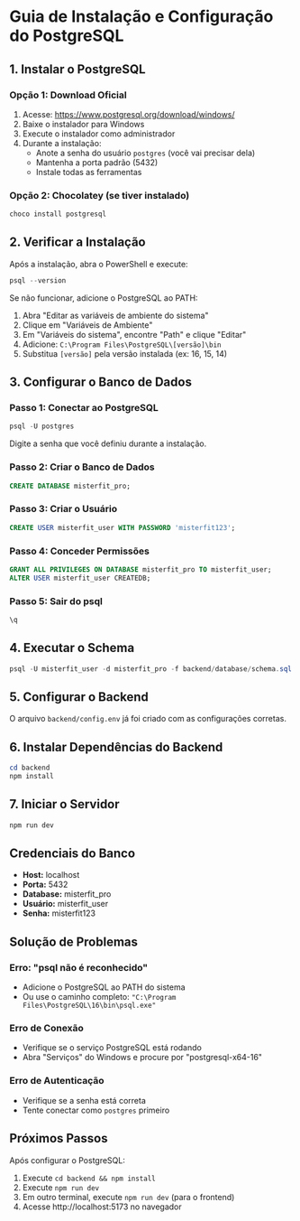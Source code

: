 # Guia de Instalação e Configuração do PostgreSQL

## 1. Instalar o PostgreSQL

### Opção 1: Download Oficial
1. Acesse: https://www.postgresql.org/download/windows/
2. Baixe o instalador para Windows
3. Execute o instalador como administrador
4. Durante a instalação:
   - Anote a senha do usuário `postgres` (você vai precisar dela)
   - Mantenha a porta padrão (5432)
   - Instale todas as ferramentas

### Opção 2: Chocolatey (se tiver instalado)
```powershell
choco install postgresql
```

## 2. Verificar a Instalação

Após a instalação, abra o PowerShell e execute:
```powershell
psql --version
```

Se não funcionar, adicione o PostgreSQL ao PATH:
1. Abra "Editar as variáveis de ambiente do sistema"
2. Clique em "Variáveis de Ambiente"
3. Em "Variáveis do sistema", encontre "Path" e clique "Editar"
4. Adicione: `C:\Program Files\PostgreSQL\[versão]\bin`
5. Substitua `[versão]` pela versão instalada (ex: 16, 15, 14)

## 3. Configurar o Banco de Dados

### Passo 1: Conectar ao PostgreSQL
```powershell
psql -U postgres
```
Digite a senha que você definiu durante a instalação.

### Passo 2: Criar o Banco de Dados
```sql
CREATE DATABASE misterfit_pro;
```

### Passo 3: Criar o Usuário
```sql
CREATE USER misterfit_user WITH PASSWORD 'misterfit123';
```

### Passo 4: Conceder Permissões
```sql
GRANT ALL PRIVILEGES ON DATABASE misterfit_pro TO misterfit_user;
ALTER USER misterfit_user CREATEDB;
```

### Passo 5: Sair do psql
```sql
\q
```

## 4. Executar o Schema

```powershell
psql -U misterfit_user -d misterfit_pro -f backend/database/schema.sql
```

## 5. Configurar o Backend

O arquivo `backend/config.env` já foi criado com as configurações corretas.

## 6. Instalar Dependências do Backend

```powershell
cd backend
npm install
```

## 7. Iniciar o Servidor

```powershell
npm run dev
```

## Credenciais do Banco

- **Host:** localhost
- **Porta:** 5432
- **Database:** misterfit_pro
- **Usuário:** misterfit_user
- **Senha:** misterfit123

## Solução de Problemas

### Erro: "psql não é reconhecido"
- Adicione o PostgreSQL ao PATH do sistema
- Ou use o caminho completo: `"C:\Program Files\PostgreSQL\16\bin\psql.exe"`

### Erro de Conexão
- Verifique se o serviço PostgreSQL está rodando
- Abra "Serviços" do Windows e procure por "postgresql-x64-16"

### Erro de Autenticação
- Verifique se a senha está correta
- Tente conectar como `postgres` primeiro

## Próximos Passos

Após configurar o PostgreSQL:
1. Execute `cd backend && npm install`
2. Execute `npm run dev`
3. Em outro terminal, execute `npm run dev` (para o frontend)
4. Acesse http://localhost:5173 no navegador 